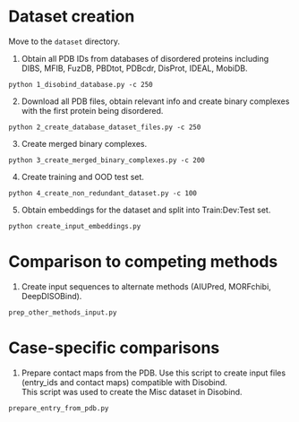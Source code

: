 # Dataset creation
Move to the `dataset` directory.  

1. Obtain all PDB IDs from databases of disordered proteins including DIBS, MFIB, FuzDB, PBDtot, PDBcdr, DisProt, IDEAL, MobiDB.
```
python 1_disobind_database.py -c 250
```

2. Download all PDB files, obtain relevant info and create binary complexes with the first protein being disordered.
```
python 2_create_database_dataset_files.py -c 250
```

3. Create merged binary complexes.
```
python 3_create_merged_binary_complexes.py -c 200
```

4. Create training and OOD test set.
```
python 4_create_non_redundant_dataset.py -c 100
```

5. Obtain embeddings for the dataset and split into Train:Dev:Test set.
```
python create_input_embeddings.py
```

# Comparison to competing methods 

1. Create input sequences to alternate methods (AIUPred, MORFchibi, DeepDISOBind).  
```
prep_other_methods_input.py
```


# Case-specific comparisons 

1. Prepare contact maps from the PDB.
Use this script to create input files (entry_ids and contact maps) compatible with Disobind.  
This script was used to create the Misc dataset in Disobind.
```
prepare_entry_from_pdb.py
``` 
